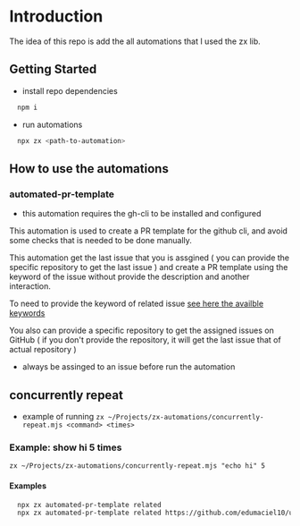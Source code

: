# Introduction

The idea of this repo is add the all automations that I used the zx lib.

## Getting Started

- install repo dependencies

```bash
  npm i
```

- run automations

```bash
  npx zx <path-to-automation>
```

## How to use the automations

### automated-pr-template

- this automation requires the gh-cli to be installed and configured

This automation is used to create a PR template for the github cli, and avoid some checks that is needed to be done manually.

This automation get the last issue that you is assgined ( you can provide the specific repository to get the last issue ) and create a PR template using the keyword of the issue without provide the description and another interaction.

To need to provide the keyword of related issue [see here the availble keywords](https://docs.github.com/en/get-started/writing-on-github/working-with-advanced-formatting/using-keywords-in-issues-and-pull-requests)

You also can provide a specific repository to get the assigned issues on GitHub ( if you don't provide the repository, it will get the last issue that of actual repository )

- always be assinged to an issue before run the automation

## concurrently repeat

- example of running `zx ~/Projects/zx-automations/concurrently-repeat.mjs <command> <times>`

### Example: show hi 5 times

 `zx ~/Projects/zx-automations/concurrently-repeat.mjs "echo hi" 5`

#### Examples

```bash
  npx zx automated-pr-template related
  npx zx automated-pr-template related https://github.com/edumaciel10/university-homeworks

```
